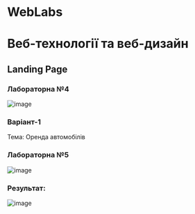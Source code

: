 # WebLabs

<h1>Веб-технології та веб-дизайн</h1>
<h2>Landing Page</h2>
<h3>Лабораторна №4</h3>

![image](https://github.com/YurijKryshtof0222/WebLabs/assets/105464154/38fb15a7-96b1-4db2-869d-66d22aafa900)

<h3>Варіант-1</h3>
Тема: Оренда автомобілів

<h3>Лабораторна №5</h3>

![image](https://github.com/YurijKryshtof0222/WebLabs/assets/105464154/fdda810b-f93f-460a-ac82-41c3d44941d7)

<h3>Результат:</h3>

![image](https://github.com/YurijKryshtof0222/WebLabs/assets/105464154/5e3e6b73-2fcf-4b61-90d0-e0be1dea16be)

